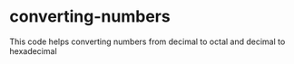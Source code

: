 # converting-numbers
This code helps converting numbers from decimal to octal and decimal to hexadecimal 
